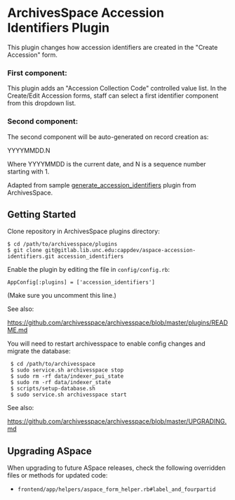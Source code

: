 ArchivesSpace Accession Identifiers Plugin
===============

This plugin changes how accession identifiers are created in the "Create Accession" form.

### First component: 
This plugin adds an "Accession Collection Code" controlled value list.
In the Create/Edit Accession forms, staff can select a first identifier component from this dropdown list.

### Second component:
The second component will be auto-generated on record creation as:

  YYYYMMDD.N

Where YYYYMMDD is the current date, and N is a sequence number starting with 1.

Adapted from sample [generate_accession_identifiers](https://github.com/archivesspace/archivesspace/tree/master/plugins/generate_accession_identifiers) plugin from ArchivesSpace.

## Getting Started

Clone repository in ArchivesSpace plugins directory:

    $ cd /path/to/archivesspace/plugins
    $ git clone git@gitlab.lib.unc.edu:cappdev/aspace-accession-identifiers.git accession_identifiers

Enable the plugin by editing the file in `config/config.rb`:

    AppConfig[:plugins] = ['accession_identifiers']

(Make sure you uncomment this line.)

See also:

  https://github.com/archivesspace/archivesspace/blob/master/plugins/README.md

You will need to restart archivesspace to enable config changes and migrate the database:

     $ cd /path/to/archivesspace
     $ sudo service.sh archivesspace stop
     $ sudo rm -rf data/indexer_pui_state
     $ sudo rm -rf data/indexer_state
     $ scripts/setup-database.sh
     $ sudo service.sh archivesspace start

See also:

  https://github.com/archivesspace/archivesspace/blob/master/UPGRADING.md

## Upgrading ASpace

When upgrading to future ASpace releases, check the following overridden files or methods for updated code:

- `frontend/app/helpers/aspace_form_helper.rb#label_and_fourpartid`
